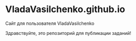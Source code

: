# VladaVasilchenko.github.io
Сайт для пользователя VladaVasilchenko

Здравствуйте, это репозиторий для публикации заданий!
